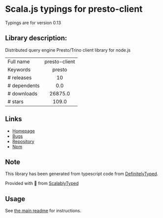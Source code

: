 
# Scala.js typings for presto-client

Typings are for version 0.13

## Library description:
Distributed query engine Presto/Trino client library for node.js

|                    |                 |
| ------------------ | :-------------: |
| Full name          | presto-client |
| Keywords           | presto |
| # releases         | 10 |
| # dependents       | 0.0 |
| # downloads        | 26875.0 |
| # stars            | 109.0 |

## Links
- [Homepage](https://github.com/tagomoris/presto-client-node#readme)
- [Bugs](https://github.com/tagomoris/presto-client-node/issues)
- [Repository](https://github.com/tagomoris/presto-client-node)
- [Npm](https://www.npmjs.com/package/presto-client)
    


## Note
This library has been generated from typescript code from [DefinitelyTyped](https://definitelytyped.org).

Provided with :purple_heart: from [ScalablyTyped](https://github.com/oyvindberg/ScalablyTyped)

## Usage
See [the main readme](../../readme.md) for instructions.


